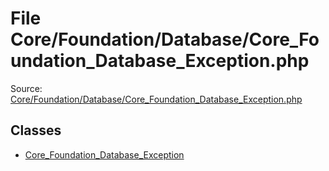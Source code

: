 File Core/Foundation/Database/Core_Foundation_Database_Exception.php
=========
Source: [Core/Foundation/Database/Core_Foundation_Database_Exception.php](https://github.com/PrestaShop/PrestaShop/blob/1.6.1.1/Core/Foundation/Database/Core_Foundation_Database_Exception.php)


Classes
-------

* [Core_Foundation_Database_Exception](class.Core_Foundation_Database_Exception.md)

